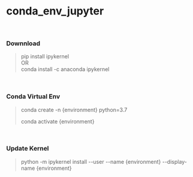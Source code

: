 # conda_env_jupyter

</br>

### Downnload
>
>pip install ipykernel
></br> OR </br>
>conda install -c anaconda ipykernel

</br>

### Conda Virtual Env
> conda create -n {environment} python=3.7
>
> 
> conda activate {environment}

</br>

### Update Kernel
> python -m ipykernel install --user --name {environment} --display-name {environment}
